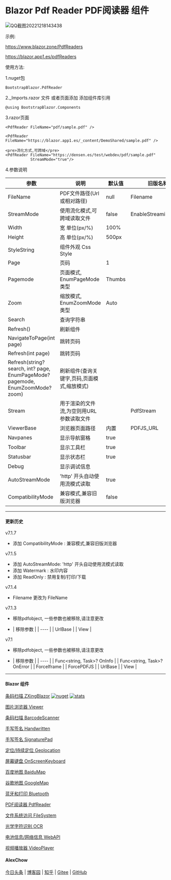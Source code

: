 # Blazor Pdf Reader PDF阅读器 组件  

![QQ截图20221218143438](https://user-images.githubusercontent.com/8428709/208301379-21e3b760-3f80-4941-9deb-1d34728ca2a5.jpg)

示例:

https://www.blazor.zone/PdfReaders

https://blazor.app1.es/pdfReaders

使用方法:

1.nuget包

```BootstrapBlazor.PdfReader```

2._Imports.razor 文件 或者页面添加 添加组件库引用

```@using BootstrapBlazor.Components```


3.razor页面
```
<PdfReader FileName="pdf/sample.pdf" />
           
<PdfReader FileName="https://blazor.app1.es/_content/DemoShared/sample.pdf" />

<pre>流化方式,可跨域</pre>
<PdfReader FileName="https://densen.es/test/webdev/pdf/sample.pdf" 
           StreamMode="true"/> 
```

4.参数说明 


|  参数   | 说明  | 默认值  | 旧版名称 |
|  ----  | ----  | ----  |  ----  | 
| FileName  | PDF文件路径(Url或相对路径) | null | Filename |
| StreamMode  | 使用流化模式,可跨域读取文件 | false | EnableStreamingMode |
| Width  | 宽 单位(px/%) | 100% | 
| Height  | 高 单位(px/%) | 500px | 
| StyleString  | 组件外观 Css Style |  | 
| Page | 页码 | 1 |
| Pagemode | 页面模式, EnumPageMode 类型 | Thumbs |
| Zoom | 缩放模式, EnumZoomMode 类型 | Auto |
| Search | 查询字符串 | | 
| Refresh() | 刷新组件 | |
| NavigateToPage(int page) | 跳转页码 | |
| Refresh(int page) | 跳转页码 | |
| Refresh(string? search, int? page, EnumPageMode? pagemode, EnumZoomMode? zoom) | 刷新组件(查询关键字,页码,页面模式,缩放模式) | |
| Stream  | 用于渲染的文件流,为空则用URL参数读取文件 |  | PdfStream |
| ViewerBase | 浏览器页面路径 | 内置 | PDFJS_URL |
| Navpanes | 显示导航窗格 | true |
| Toolbar | 显示工具栏 | true |
| Statusbar | 显示状态栏 | true |
| Debug | 显示调试信息 | | 
| AutoStreamMode | 'http' 开头自动使用流模式读取 | true | 
| CompatibilityMode | 兼容模式,兼容旧版浏览器 | false | 

---
#### 更新历史

v7.1.7 
- 添加 CompatibilityMode : 兼容模式,兼容旧版浏览器

v7.1.5 
- 添加 AutoStreamMode: 'http' 开头自动使用流模式读取
- 添加 Watermark : 水印内容
- 添加 ReadOnly : 禁用复制/打印/下载

v7.1.4
- Filename 更改为 FileName

v7.1.3 
- 移除pdfobject, 一些参数也被移除,请注意更改

- | 移除参数 | 
| ----  | 
| UrlBase | 
| View |

v7.1
- 移除pdfobject, 一些参数也被移除,请注意更改

- | 移除参数 | 
| ----  | 
| Func<string, Task>? OnInfo | 
| Func<string, Task>? OnError | 
| ForceIframe | 
| ForcePDFJS | 
| UrlBase | 
| View |

---
#### Blazor 组件

[条码扫描 ZXingBlazor](https://www.nuget.org/packages/ZXingBlazor#readme-body-tab)
[![nuget](https://img.shields.io/nuget/v/ZXingBlazor.svg?style=flat-square)](https://www.nuget.org/packages/ZXingBlazor) 
[![stats](https://img.shields.io/nuget/dt/ZXingBlazor.svg?style=flat-square)](https://www.nuget.org/stats/packages/ZXingBlazor?groupby=Version)

[图片浏览器 Viewer](https://www.nuget.org/packages/BootstrapBlazor.Viewer#readme-body-tab)
  
[条码扫描 BarcodeScanner](Densen.Component.Blazor/BarcodeScanner.md)
   
[手写签名 Handwritten](Densen.Component.Blazor/Handwritten.md)

[手写签名 SignaturePad](https://www.nuget.org/packages/BootstrapBlazor.SignaturePad#readme-body-tab)

[定位/持续定位 Geolocation](https://www.nuget.org/packages/BootstrapBlazor.Geolocation#readme-body-tab)

[屏幕键盘 OnScreenKeyboard](https://www.nuget.org/packages/BootstrapBlazor.OnScreenKeyboard#readme-body-tab)

[百度地图 BaiduMap](https://www.nuget.org/packages/BootstrapBlazor.BaiduMap#readme-body-tab)

[谷歌地图 GoogleMap](https://www.nuget.org/packages/BootstrapBlazor.Maps#readme-body-tab)

[蓝牙和打印 Bluetooth](https://www.nuget.org/packages/BootstrapBlazor.Bluetooth#readme-body-tab)

[PDF阅读器 PdfReader](https://www.nuget.org/packages/BootstrapBlazor.PdfReader#readme-body-tab)

[文件系统访问 FileSystem](https://www.nuget.org/packages/BootstrapBlazor.FileSystem#readme-body-tab)

[光学字符识别 OCR](https://www.nuget.org/packages/BootstrapBlazor.OCR#readme-body-tab)

[电池信息/网络信息 WebAPI](https://www.nuget.org/packages/BootstrapBlazor.WebAPI#readme-body-tab)

[视频播放器 VideoPlayer](https://www.nuget.org/packages/BootstrapBlazor.VideoPlayer#readme-body-tab)

#### AlexChow

[今日头条](https://www.toutiao.com/c/user/token/MS4wLjABAAAAGMBzlmgJx0rytwH08AEEY8F0wIVXB2soJXXdUP3ohAE/?) | [博客园](https://www.cnblogs.com/densen2014) | [知乎](https://www.zhihu.com/people/alex-chow-54) | [Gitee](https://gitee.com/densen2014) | [GitHub](https://github.com/densen2014)
